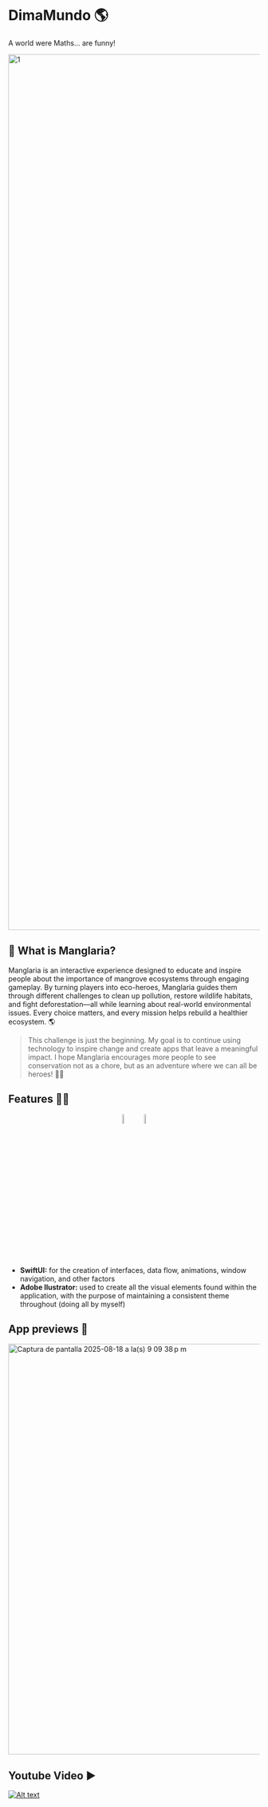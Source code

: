 # DimaMundo 🌎
<p align="leading">A world were Maths... are funny!</p>
<img width="3120" height="1755" alt="1" src="https://github.com/user-attachments/assets/0e0d40bc-7795-4d1b-bb60-471183a7c736" />



## 📝 What is Manglaria?

<p align="leading">Manglaria is an interactive experience designed to educate and inspire people about the importance of mangrove ecosystems through engaging gameplay. By turning players into eco-heroes, Manglaria guides them through different challenges to clean up pollution, restore wildlife habitats, and fight deforestation—all while learning about real-world environmental issues. Every choice matters, and every mission helps rebuild a healthier ecosystem. 🌎 </p>

> This challenge is just the beginning. My goal is to continue using technology to inspire change and create apps that leave a meaningful impact. I hope Manglaria encourages more people to see conservation not as a chore, but as an adventure where we can all be heroes! 🌱💙


## Features 🧑‍💻
<div align="center">
    <img style="width:8%; height:7%" src="https://github.com/clxsrdev/ManglarExplora/assets/99055585/705f8dd3-c529-4c3b-9471-5f4f366a0ca7" />
    <img style="width:8%; height:7%" src="https://github.com/clxsrdev/ManglarExplora/assets/99055585/ee94ac9b-83ff-4a7a-947b-102968dd2954" />
</div><br>

- **SwiftUI:** for the creation of interfaces, data flow, animations, window navigation, and other factors <br>
- **Adobe Ilustrator:** used to create all the visual elements found within the application, with the purpose of maintaining a consistent theme throughout (doing all by myself)

## App previews 📱
<img width="1219" height="823" alt="Captura de pantalla 2025-08-18 a la(s) 9 09 38 p m" src="https://github.com/user-attachments/assets/26505385-9234-48c2-bf5c-0bf29425a56b" />


## Youtube Video ▶
[![Alt text](https://github.com/user-attachments/assets/859f4c7b-9dd9-42a6-a226-6e014a84b12c)](https://www.youtube.com/watch?v=BluzzfFl7l4)



